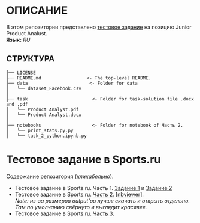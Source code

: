# ОПИСАНИЕ

В этом репозитории представлено [тестовое задание](https://github.com/Witold1/sports_ru_test/blob/master/readme.md#%D1%82%D0%B5%D1%81%D1%82%D0%BE%D0%B2%D0%BE%D0%B5-%D0%B7%D0%B0%D0%B4%D0%B0%D0%BD%D0%B8%D0%B5-%D0%B2-sportsru) на позицию Junior Product Analust.  
**Язык:** _RU_

## СТРУКТУРА

```
├── LICENSE  
├── README.md                 <- The top-level README.  
├── data                       <- Folder for data  
│   └── dataset_Facebook.csv  
│  
├── task                        <- Folder for task-solution file .docx and .pdf  
│   └── Product Analyst.pdf  
│   └── Product Analyst.docx  
│  
├── notebooks                   <- Folder for notebook of Часть 2.  
│   └── print_stats.py.py  
│   └── task_2_python.ipynb.py  
```

# Тестовое задание в Sports.ru

Содержание репозитория (_кликабельно_).

* Тестовое задание в Sports.ru. Часть 1. [Задание 1](http://sqlfiddle.com/#!17/5d361/4465/0) и [Задание 2](http://sqlfiddle.com/#!17/5d361/4463/0)
* Тестовое задание в Sports.ru. [Часть 2.](https://github.com/Witold1/sports_ru_test/blob/master/notebooks/task_2_python.ipynb) [[nbviewer]](https://nbviewer.jupyter.org/github/Witold1/sports_ru_test/blob/master/notebooks/task_2_python.ipynb).  
  _Note: из-за размеров output'ов лучше скачать и открыть отдельно. Там по умолчанию свёрнуто и выглядит красивее._
* Тестовое задание в Sports.ru. [Часть 3.](link)
